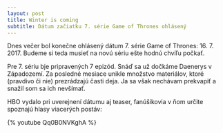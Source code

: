 ```yaml
---
layout: post
title: Winter is coming
subtitle: Dátum začiatku 7. série Game of Thrones ohlásený
---
```


Dnes večer bol konečne ohlásený dátum 7. série Game of Thrones: 16. 7. 2017. Budeme si teda musieť na novú sériu ešte hodnú chvíľu počkať.

Pre 7. sériu bje pripravených 7 epizód. Snáď sa už dočkáme Daenerys v Západozemí. Za posledné mesiace unikle množstvo materiálov, ktoré (pravdivo či nie) prezrádzajú časti deja. Ja sa však nechávam prekvapiť a snažil som sa ich nevšímať.

HBO vydalo pri uverejnení dátumu aj teaser, fanúšikovia v ňom určite spoznajú hlasy viacerých postáv:

{% youtube Qq0B0NVKghA %}